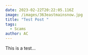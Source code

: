 ```yaml
---
date: 2023-02-22T20:22:05.116Z
image: /images/363eastmainsnow.jpg
title: "Test Post "
tags:
  - Scams
author: AC
---
```

T﻿his is a test...